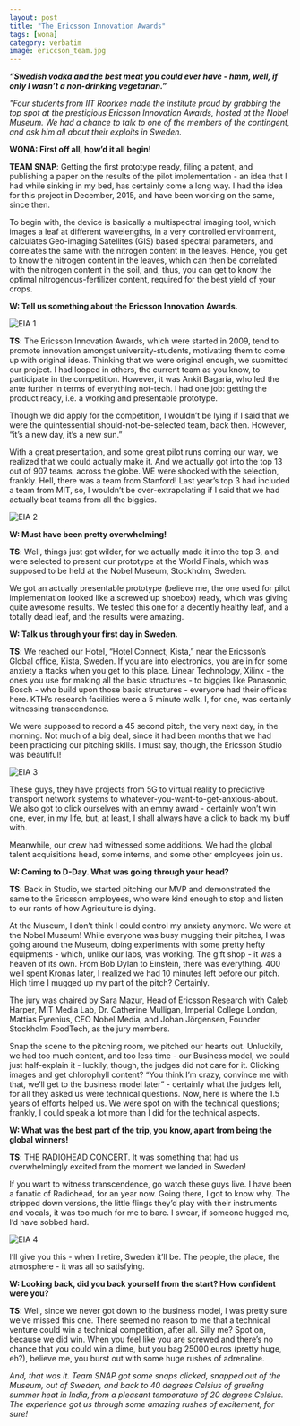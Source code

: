 ```yaml
---
layout: post
title: "The Ericsson Innovation Awards"
tags: [wona]
category: verbatim
image: ericcson_team.jpg
---
```


**_“Swedish vodka and the best meat you could ever have - hmm, well, if only I wasn’t a non-drinking vegetarian.”_**
 
_"Four students from IIT Roorkee made the institute proud by grabbing the top spot at the prestigious Ericsson Innovation Awards, hosted at the Nobel Museum. We had a chance to talk to one of the members of the contingent, and ask him all about their exploits in Sweden._
 
 

__WONA: First off all, how’d it all begin!__
 
__TEAM SNAP__: Getting the first prototype ready, filing a patent, and publishing a paper on the results of the pilot implementation - an idea that I had while sinking in my bed, has certainly come a long way. I had the idea for this project in December, 2015, and have been working on the same, since then.
 
To begin with, the device is basically a multispectral imaging tool, which images a leaf at different wavelengths, in a very controlled environment, calculates Geo-imaging Satellites (GIS) based spectral parameters, and correlates the same with the nitrogen content in the leaves. Hence, you get to know the nitrogen content in the leaves, which can then be correlated with the nitrogen content in the soil, and, thus, you can get to know the optimal nitrogenous-fertilizer content, required for the best yield of your crops.
 

__W: Tell us something about the Ericsson Innovation Awards.__


![EIA 1](/images/posts/ericsson1.jpg)


__TS__: The Ericsson Innovation Awards, which were started in 2009, tend to promote innovation amongst university-students, motivating them to come up with original ideas. Thinking that we were original enough, we submitted our project. I had looped in others, the current team as you know, to participate in the competition. However, it was Ankit Bagaria, who led the ante further in terms of everything not-tech. I had one job: getting the product ready, i.e. a working and presentable prototype.
 
Though we did apply for the competition, I wouldn’t be lying if I said that we were the quintessential should-not-be-selected team, back then. However, “it’s a new day, it’s a new sun.”
 
With a great presentation, and some great pilot runs coming our way, we realized that we could actually make it. And we actually got into the top 13 out of 907 teams, across the globe. WE were shocked with the selection, frankly. Hell, there was a team from Stanford! Last year’s top 3 had included a team from MIT, so, I wouldn’t be over-extrapolating if I said that we had actually beat teams from all the biggies.
 
 
![EIA 2](/images/posts/ericcson2.jpg)
 
 
__W: Must have been pretty overwhelming!__
 
__TS__: Well, things just got wilder, for we actually made it into the top 3, and were selected to present our prototype at the World Finals, which was supposed to be held at the Nobel Museum, Stockholm, Sweden.
 
We got an actually presentable prototype (believe me, the one used for pilot implementation looked like a screwed up shoebox) ready, which was giving quite awesome results. We tested this one for a decently healthy leaf, and a totally dead leaf, and the results were amazing. 


__W: Talk us through your first day in Sweden.__ 
 
__TS__: We reached our Hotel, “Hotel Connect, Kista,” near the Ericsson’s Global office, Kista, Sweden. If you are into electronics, you are in for some anxiety a
ttacks when you get to this place. Linear Technology, Xilinx - the ones you use for making all the basic structures - to biggies like Panasonic, Bosch - who build upon those basic structures - everyone had their offices here. KTH’s research facilities were a 5 minute walk. I, for one, was certainly witnessing transcendence. 
 
We were supposed to record a 45 second pitch, the very next day, in the morning. Not much of a big deal, since it had been months that we had been practicing our pitching skills. I must say, though, the Ericsson Studio was beautiful!


![EIA 3](/images/posts/ericcson3.jpg)


These guys, they have projects from 5G to virtual reality to predictive transport network systems to whatever-you-want-to-get-anxious-about. We also got to click ourselves with an emmy award - certainly won’t win one, ever, in my life, but, at least, I shall always have a click to back my bluff with.
 
Meanwhile, our crew had witnessed some additions. We had the global talent acquisitions head, some interns, and some other employees join us. 
 
 
__W: Coming to D-Day. What was going through your head?__

__TS__: Back in Studio, we started pitching our MVP and demonstrated the same to the Ericsson employees, who were kind enough to stop and listen to our rants of how Agriculture is dying. 
 
At the Museum, I don’t think I could control my anxiety anymore. We were at the Nobel Museum! While everyone was busy mugging their pitches, I was going around the Museum, doing experiments with some pretty hefty equipments - which, unlike our labs, was working. The gift shop - it was a heaven of its own. From Bob Dylan to Einstein, there was everything. 400 well spent Kronas later, I realized we had 10 minutes left before our pitch. High time I mugged up my part of the pitch? Certainly.
 
The jury was chaired by Sara Mazur, Head of Ericsson Research with Caleb Harper, MIT Media Lab, Dr. Catherine Mulligan, Imperial College London, Mattias Fyrenius, CEO Nobel Media, and Johan Jörgensen, Founder Stockholm FoodTech, as the jury members.
 
Snap the scene to the pitching room, we pitched our hearts out. Unluckily, we had too much content, and too less time - our Business model, we could just half-explain it - luckily, though, the judges did not care for it. Clicking images and get chlorophyll content? “You think I’m crazy, convince me with that, we’ll get to the business model later” - certainly what the judges felt, for all they asked us were technical questions. Now, here is where the 1.5 years of efforts helped us. We were spot on with the technical questions; frankly, I could speak a lot more than I did for the technical aspects. 


__W: What was the best part of the trip, you know, apart from being the global winners!__

__TS__: THE RADIOHEAD CONCERT. It was something that had us overwhelmingly excited from the moment we landed in Sweden!
 
If you want to witness transcendence, go watch these guys live. I have been a fanatic of Radiohead, for an year now. Going there, I got to know why. The stripped down versions, the little flings they’d play with their instruments and vocals, it was too much for me to bare. I swear, if someone hugged me, I’d have sobbed hard.
 
 
![EIA 4](/images/posts/ericsson4.jpg)


I’ll give you this - when I retire, Sweden it’ll be. The people, the place, the atmosphere - it was all so satisfying.
 
 
__W: Looking back, did you back yourself from the start? How confident were you?__
 
__TS__: Well, since we never got down to the business model, I was pretty sure we’ve missed this one. There seemed no reason to me that a technical venture could win a technical competition, after all. Silly me? Spot on, because we did win. 
When you feel like you are screwed and there’s no chance that you could win a dime, but you bag 25000 euros (pretty huge, eh?), believe me, you burst out with some huge rushes of adrenaline.
 
_And, that was it. Team SNAP got some snaps clicked, snapped out of the Museum, out of Sweden, and back to 40 degrees Celsius of grueling summer heat in India, from a pleasant temperature of 20 degrees Celsius. The experience got us through some amazing rushes of excitement, for sure!_
